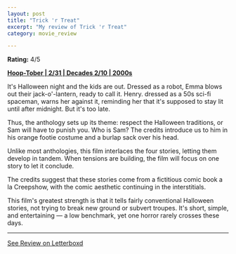 ```yaml
---
layout: post
title: "Trick 'r Treat"
excerpt: "My review of Trick 'r Treat"
category: movie_review

---
```


**Rating:** 4/5

<b><a href="https://boxd.it/pRQY0/detail">Hoop-Tober | 2/31 | Decades 2/10 | 2000s</a></b>

It's Halloween night and the kids are out. Dressed as a robot, Emma blows out their jack-o'-lantern, ready to call it. Henry. dressed as a 50s sci-fi spaceman, warns her against it, reminding her that it's supposed to stay lit until after midnight. But it's too late.

Thus, the anthology sets up its theme: respect the Halloween traditions, or Sam will have to punish you. Who is Sam? The credits introduce us to him in his orange footie costume and a burlap sack over his head.

Unlike most anthologies, this film interlaces the four stories, letting them develop in tandem. When tensions are building, the film will focus on one story to let it conclude.

The credits suggest that these stories come from a fictitious comic book a la Creepshow, with the comic aesthetic continuing in the interstitials.  

This film's greatest strength is that it tells fairly conventional Halloween stories, not trying to break new ground or subvert troupes. It's short, simple, and entertaining — a low benchmark, yet one horror rarely crosses these days.

<hr>

[See Review on Letterboxd](https://boxd.it/85yvWd)
